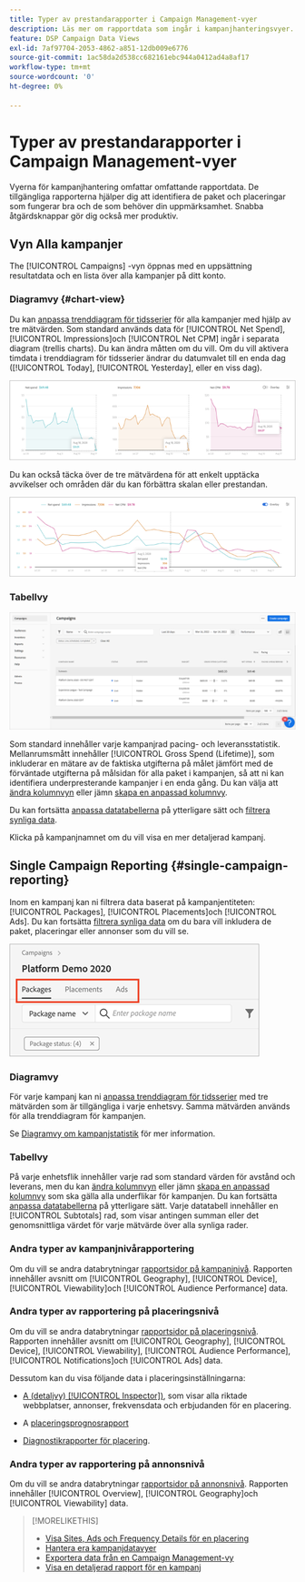 ```yaml
---
title: Typer av prestandarapporter i Campaign Management-vyer
description: Läs mer om rapportdata som ingår i kampanjhanteringsvyer.
feature: DSP Campaign Data Views
exl-id: 7af97704-2053-4862-a851-12db009e6776
source-git-commit: 1ac58da2d538cc682161ebc944a0412ad4a8af17
workflow-type: tm+mt
source-wordcount: '0'
ht-degree: 0%

---
```


# Typer av prestandarapporter i Campaign Management-vyer

Vyerna för kampanjhantering omfattar omfattande rapportdata. De tillgängliga rapporterna hjälper dig att identifiera de paket och placeringar som fungerar bra och de som behöver din uppmärksamhet. Snabba åtgärdsknappar gör dig också mer produktiv.

## Vyn Alla kampanjer

The [!UICONTROL Campaigns] -vyn öppnas med en uppsättning resultatdata och en lista över alla kampanjer på ditt konto.

### Diagramvy {#chart-view}

Du kan [anpassa trenddiagram för tidsserier](campaign-data-views-manage.md#data-visualizations-manage) för alla kampanjer med hjälp av tre mätvärden. Som standard används data för [!UICONTROL Net Spend], [!UICONTROL Impressions]och [!UICONTROL Net CPM] ingår i separata diagram (trellis charts). Du kan ändra måtten om du vill. Om du vill aktivera timdata i trenddiagram för tidsserier ändrar du datumvalet till en enda dag ([!UICONTROL Today], [!UICONTROL Yesterday], eller en viss dag).

![separata trenddiagram för tre mätvärden](/help/dsp/assets/trend-chart-separate.png)

Du kan också täcka över de tre mätvärdena för att enkelt upptäcka avvikelser och områden där du kan förbättra skalan eller prestandan.

![trenddiagram med övertäckning](/help/dsp/assets/trend-chart.png)

### Tabellvy

![Kampanjlista](/help/dsp/assets/campaigns-list.png)

Som standard innehåller varje kampanjrad pacing- och leveransstatistik. Mellanrumsmått innehåller [!UICONTROL Gross Spend (Lifetime)], som inkluderar en mätare av de faktiska utgifterna på målet jämfört med de förväntade utgifterna på målsidan för alla paket i kampanjen, så att ni kan identifiera underpresterande kampanjer i en enda gång. Du kan välja att [ändra kolumnvyn](campaign-data-views-manage.md#column-view-change) eller jämn [skapa en anpassad kolumnvy](campaign-data-views-manage.md#column-view-create).

Du kan fortsätta [anpassa datatabellerna](campaign-data-views-manage.md#data-tables-manage) på ytterligare sätt och [filtrera synliga data](campaign-data-views-manage.md#filter-data-tables).

<!--
An "Alerts" column indicates when a campaign (or any child entity under it) has an issue. Alert indicators include "Critical" (![Critical](/help/dsp/assets/indicator-critical.png "Critical")) and "Warning" (![Warning](/help/dsp/assets/indicator-warning.png "Warning")). See "[View Alerts and Notifications](campaign-alerts.md) for more information.
-->

Klicka på kampanjnamnet om du vill visa en mer detaljerad kampanj.

## Single Campaign Reporting {#single-campaign-reporting}

Inom en kampanj kan ni filtrera data baserat på kampanjentiteten: [!UICONTROL Packages], [!UICONTROL Placements]och [!UICONTROL Ads]. Du kan fortsätta [filtrera synliga data](campaign-data-views-manage.md#filter-data-tables) om du bara vill inkludera de paket, placeringar eller annonser som du vill se.

![Kampanjentitetsflikar](/help/dsp/assets/campaign-subtabs.png)

### Diagramvy

För varje kampanj kan ni [anpassa trenddiagram för tidsserier](campaign-data-views-manage.md#data-visualizations-manage) med tre mätvärden som är tillgängliga i varje enhetsvy. Samma mätvärden används för alla trenddiagram för kampanjen.

Se [Diagramvy om kampanjstatistik](#chart-view) för mer information.

### Tabellvy

På varje enhetsflik innehåller varje rad som standard värden för avstånd och leverans, men du kan [ändra kolumnvyn](campaign-data-views-manage.md#column-view-change) eller jämn [skapa en anpassad kolumnvy](campaign-data-views-manage.md#column-view-create) som ska gälla alla underflikar för kampanjen. Du kan fortsätta [anpassa datatabellerna](campaign-data-views-manage.md#data-tables-manage) på ytterligare sätt. Varje datatabell innehåller en [!UICONTROL Subtotals] rad, som visar antingen summan eller det genomsnittliga värdet för varje mätvärde över alla synliga rader.

<!--
An "Alerts" column indicates when a package, placement, or ad &mdash; or any child entity under a package or placement &mdash; has an issue. Alert indicators include "Critical" (![Critical](/help/dsp/assets/indicator-critical.png "Critical")) and "Warning" (![Warning](/help/dsp/assets/indicator-warning.png "Warning")). See "[View Alerts and Notifications](campaign-alerts.md) for more information.
-->

### Andra typer av kampanjnivårapportering

Om du vill se andra databrytningar [rapportsidor på kampanjnivå](/help/dsp/campaign-management/campaigns/campaign-view-report.md). Rapporten innehåller avsnitt om [!UICONTROL Geography], [!UICONTROL Device], [!UICONTROL Viewability]och [!UICONTROL Audience Performance] data.

### Andra typer av rapportering på placeringsnivå

Om du vill se andra databrytningar [rapportsidor på placeringsnivå](/help/dsp/campaign-management/placements/placement-view-report.md). Rapporten innehåller avsnitt om [!UICONTROL Geography], [!UICONTROL Device], [!UICONTROL Viewability], [!UICONTROL Audience Performance], [!UICONTROL Notifications]och [!UICONTROL Ads] data.

Dessutom kan du visa följande data i placeringsinställningarna:

* [A (detaljvy) [!UICONTROL Inspector])](placement-details-view.md), som visar alla riktade webbplatser, annonser, frekvensdata och erbjudanden för en placering.

* A [placeringsprognosrapport](/help/dsp/campaign-management/reports/placement-forecast.md)

* [Diagnostikrapporter för placering](/help/dsp/campaign-management/reports/placement-diagnostics.md).


### Andra typer av rapportering på annonsnivå

Om du vill se andra databrytningar [rapportsidor på annonsnivå](/help/dsp/campaign-management/ads/ad-view-report.md). Rapporten innehåller [!UICONTROL Overview], [!UICONTROL Geography]och [!UICONTROL Viewability] data.

>[!MORELIKETHIS]
>
>* [Visa Sites, Ads och Frequency Details för en placering](placement-details-view.md)
>* [Hantera era kampanjdatavyer](campaign-data-views-manage.md)
>* [Exportera data från en Campaign Management-vy](campaign-export-data.md)
>* [Visa en detaljerad rapport för en kampanj](/help/dsp/campaign-management/campaigns/campaign-view-report.md)

